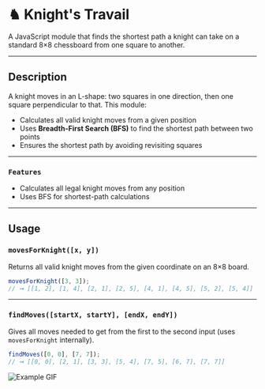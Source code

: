 # ♞ Knight's Travail

A JavaScript module that finds the shortest path a knight can take on a standard 8×8 chessboard from one square to another.

---

## Description

A knight moves in an L-shape: two squares in one direction, then one square perpendicular to that. This module:

- Calculates all valid knight moves from a given position
- Uses **Breadth-First Search (BFS)** to find the shortest path between two points
- Ensures the shortest path by avoiding revisiting squares

---

### `Features`

-  Calculates all legal knight moves from any position  
-  Uses BFS for shortest-path calculations

---

##  Usage

### `movesForKnight([x, y])`

Returns all valid knight moves from the given coordinate on an 8×8 board.

```js
movesForKnight([3, 3]);
// ➞ [[1, 2], [1, 4], [2, 1], [2, 5], [4, 1], [4, 5], [5, 2], [5, 4]]
```

---

### `findMoves([startX, startY], [endX, endY])`

Gives all moves needed to get from the first to the second input (uses `movesForKnight` internally).

```js
findMoves([0, 0], [7, 7]);
// ➞ [[0, 0], [2, 1], [3, 3], [5, 4], [7, 5], [6, 7], [7, 7]]
```

![Example GIF](src/assets/giphy.gif)


